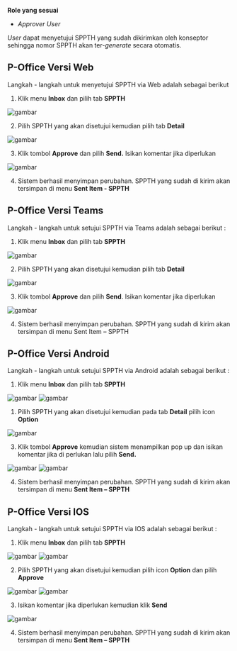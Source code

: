 **Role yang sesuai**

- *Approver User*

*User* dapat menyetujui SPPTH yang sudah dikirimkan oleh konseptor sehingga nomor SPPTH akan ter-*generate* secara otomatis. 

## **P-Office Versi Web**

Langkah - langkah untuk menyetujui SPPTH via Web adalah sebagai berikut

1. Klik menu **Inbox** dan pilih tab **SPPTH**

![gambar](SPPTH/SPPTH_Web/TH29.png)

2. Pilih SPPTH yang akan disetujui kemudian pilih tab **Detail**

![gambar](SPPTH/SPPTH_Web/TH30.png)

3. Klik tombol **Approve** dan pilih **Send.** Isikan komentar jika diperlukan

![gambar](SPPTH/SPPTH_Web/TH31.png)

4. Sistem berhasil menyimpan perubahan. SPPTH yang sudah di kirim akan tersimpan di menu **Sent Item - SPPTH**

## **P-Office Versi Teams**

Langkah - langkah untuk setujui SPPTH via Teams adalah sebagai berikut :

1.	Klik menu **Inbox** dan pilih tab **SPPTH**

![gambar](SPPTH/SPPTH_Teams/SPPTH30.png)
 
2.	Pilih SPPTH yang akan disetujui kemudian pilih tab **Detail**

![gambar](SPPTH/SPPTH_Teams/SPPTH31.png)
 
3.	Klik tombol **Approve** dan pilih **Send**. Isikan komentar jika diperlukan

![gambar](SPPTH/SPPTH_Teams/SPPTH32.png)

4.	Sistem berhasil menyimpan perubahan. SPPTH yang sudah di kirim akan tersimpan di menu Sent Item – SPPTH

## **P-Office Versi Android**

Langkah - langkah untuk setujui SPPTH via Android adalah sebagai berikut :

1. Klik menu **Inbox** dan pilih tab **SPPTH**
   
![gambar](SPPTH/SPPTH_Android/SetujuiSPPTH/A01.jpg) ![gambar](SPPTH/SPPTH_Android/SetujuiSPPTH/A02.jpg)

1. Pilih SPPTH yang akan disetujui kemudian pada tab **Detail** pilih icon **Option**

![gambar](SPPTH/SPPTH_Android/SetujuiSPPTH/A03.jpg)

3. Klik tombol **Approve** kemudian sistem menampilkan pop up dan isikan komentar jika di perlukan lalu pilih **Send.**

![gambar](SPPTH/SPPTH_Android/SetujuiSPPTH/A04.jpg) ![gambar](SPPTH/SPPTH_Android/SetujuiSPPTH/A05.jpg)

4. Sistem berhasil menyimpan perubahan. SPPTH yang sudah di kirim akan tersimpan di menu **Sent Item – SPPTH**

## **P-Office Versi IOS**

Langkah - langkah untuk setujui SPPTH via IOS adalah sebagai berikut :

1.	Klik menu **Inbox** dan pilih tab **SPPTH**
  
![gambar](SPPTH/SPPTH_IOS/SPPTH-21.1.png) ![gambar](SPPTH/SPPTH_IOS/SPPTH-21.2.png)

2.	Pilih SPPTH yang akan disetujui kemudian pilih icon **Option** dan pilih **Approve**
  
![gambar](SPPTH/SPPTH_IOS/SPPTH-22.1.png) ![gambar](SPPTH/SPPTH_IOS/SPPTH-22.1.png)

3.	Isikan komentar jika diperlukan kemudian klik **Send**
 
![gambar](SPPTH/SPPTH_IOS/SPPTH-23.png)

4.	Sistem berhasil menyimpan perubahan. SPPTH yang sudah di kirim akan tersimpan di menu **Sent Item – SPPTH**

